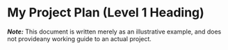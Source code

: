 # My Project Plan (Level 1 Heading)
***Note:*** This document is written merely as an illustrative example, and does not provideany working guide to an actual project.
